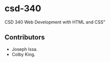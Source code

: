 # csd-340
CSD 340 Web Development with HTML and CSS”
## Contributors
  * Joseph Issa.
  * Colby King.